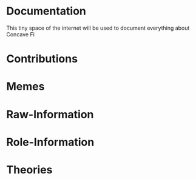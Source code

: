 # Documentation
This tiny space of the internet will be used to document everything about Concave Fi


# Contributions 
# Memes
# Raw-Information
# Role-Information
# Theories
